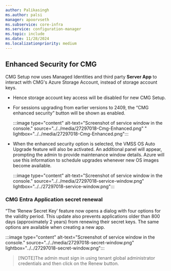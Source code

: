 ```yaml
---
author: Palikasingh
ms.author: palsi
manager: apoorvseth
ms.subservice: core-infra
ms.service: configuration-manager
ms.topic: include
ms.date: 11/28/2024
ms.localizationpriority: medium
---
```



## <a name="bkmk_CMGSecurity"></a>Enhanced Security for CMG


CMG Setup now uses Managed Identities and third party **Server App** to interact with CMG's Azure Storage Account, instead of storage account keys.
 - Hence storage account key access will be disabled for new CMG Setup.

 - For sessions upgrading from earlier versions to 2409, the “CMG enhanced security” button will be shown as enabled.
   
   :::image type="content" alt-text="Screenshot of service window in the console." source="../../media/27297018-Cmg-Enhanced.png" " lightbox="../../media/27297018-Cmg-Enhanced.png":::
    
 - When the enhanced security option is selected, the VMSS OS Auto Upgrade feature will also be activated. An additional panel will appear, prompting the admin to provide maintenance window details. Azure will use this information to schedule upgrades whenever new OS images become available.

   :::image type="content" alt-text="Screenshot of service window in the console." source="../../media/27297018-service-window.png" lightbox="../../27297018-service-window.png":::


### CMG Entra Application secret renewal

“The ‘Renew Secret Key’ feature now opens a dialog with four options for the validity period. This update also prevents applications older than 800 days (approximately 2 years) from renewing their secret keys. The same options are available when creating a new app.

   :::image type="content" alt-text="Screenshot of service window in the console." source="../../media/27297018-secret-window.png" lightbox="../../27297018-secret-window.png":::

>[!NOTE]The admin must sign in using tenant global administrator credentials and then click on the Renew button.

